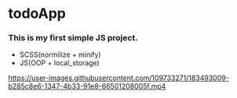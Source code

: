 # todoApp

### This is my first simple JS project.

- SCSS(normilize + minify)
- JS(OOP + local_storage)

https://user-images.githubusercontent.com/109733271/183493009-b285c8e6-1347-4b33-91e8-66501208005f.mp4

